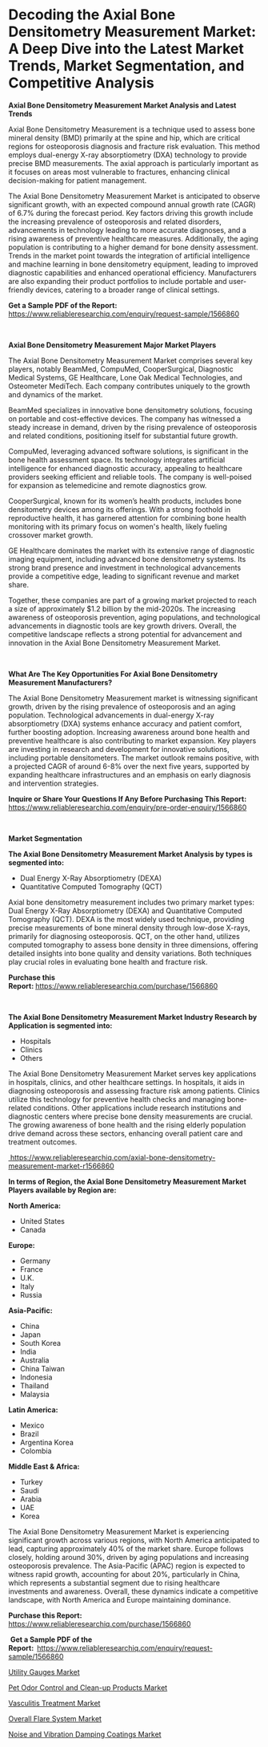 <p><h1>Decoding the Axial Bone Densitometry Measurement Market: A Deep Dive into the Latest Market Trends, Market Segmentation, and Competitive Analysis</h1></p><p><strong>Axial Bone Densitometry Measurement Market Analysis and Latest Trends</strong></p>
<p><p>Axial Bone Densitometry Measurement is a technique used to assess bone mineral density (BMD) primarily at the spine and hip, which are critical regions for osteoporosis diagnosis and fracture risk evaluation. This method employs dual-energy X-ray absorptiometry (DXA) technology to provide precise BMD measurements. The axial approach is particularly important as it focuses on areas most vulnerable to fractures, enhancing clinical decision-making for patient management.</p><p>The Axial Bone Densitometry Measurement Market is anticipated to observe significant growth, with an expected compound annual growth rate (CAGR) of 6.7% during the forecast period. Key factors driving this growth include the increasing prevalence of osteoporosis and related disorders, advancements in technology leading to more accurate diagnoses, and a rising awareness of preventive healthcare measures. Additionally, the aging population is contributing to a higher demand for bone density assessment. Trends in the market point towards the integration of artificial intelligence and machine learning in bone densitometry equipment, leading to improved diagnostic capabilities and enhanced operational efficiency. Manufacturers are also expanding their product portfolios to include portable and user-friendly devices, catering to a broader range of clinical settings.</p></p>
<p><strong>Get a Sample PDF of the Report:&nbsp;</strong> <a href="https://www.reliableresearchiq.com/enquiry/request-sample/1566860">https://www.reliableresearchiq.com/enquiry/request-sample/1566860</a></p>
<p>&nbsp;</p>
<p><strong>Axial Bone Densitometry Measurement Major Market Players</strong></p>
<p><p>The Axial Bone Densitometry Measurement Market comprises several key players, notably BeamMed, CompuMed, CooperSurgical, Diagnostic Medical Systems, GE Healthcare, Lone Oak Medical Technologies, and Osteometer MediTech. Each company contributes uniquely to the growth and dynamics of the market.</p><p>BeamMed specializes in innovative bone densitometry solutions, focusing on portable and cost-effective devices. The company has witnessed a steady increase in demand, driven by the rising prevalence of osteoporosis and related conditions, positioning itself for substantial future growth.</p><p>CompuMed, leveraging advanced software solutions, is significant in the bone health assessment space. Its technology integrates artificial intelligence for enhanced diagnostic accuracy, appealing to healthcare providers seeking efficient and reliable tools. The company is well-poised for expansion as telemedicine and remote diagnostics grow.</p><p>CooperSurgical, known for its women’s health products, includes bone densitometry devices among its offerings. With a strong foothold in reproductive health, it has garnered attention for combining bone health monitoring with its primary focus on women's health, likely fueling crossover market growth.</p><p>GE Healthcare dominates the market with its extensive range of diagnostic imaging equipment, including advanced bone densitometry systems. Its strong brand presence and investment in technological advancements provide a competitive edge, leading to significant revenue and market share.</p><p>Together, these companies are part of a growing market projected to reach a size of approximately $1.2 billion by the mid-2020s. The increasing awareness of osteoporosis prevention, aging populations, and technological advancements in diagnostic tools are key growth drivers. Overall, the competitive landscape reflects a strong potential for advancement and innovation in the Axial Bone Densitometry Measurement Market.</p></p>
<p>&nbsp;</p>
<p><strong>What Are The Key Opportunities For Axial Bone Densitometry Measurement Manufacturers?</strong></p>
<p><p>The Axial Bone Densitometry Measurement market is witnessing significant growth, driven by the rising prevalence of osteoporosis and an aging population. Technological advancements in dual-energy X-ray absorptiometry (DXA) systems enhance accuracy and patient comfort, further boosting adoption. Increasing awareness around bone health and preventive healthcare is also contributing to market expansion. Key players are investing in research and development for innovative solutions, including portable densitometers. The market outlook remains positive, with a projected CAGR of around 6-8% over the next five years, supported by expanding healthcare infrastructures and an emphasis on early diagnosis and intervention strategies.</p></p>
<p><strong>Inquire or Share Your Questions If Any Before Purchasing This Report:</strong> <a href="https://www.reliableresearchiq.com/enquiry/pre-order-enquiry/1566860">https://www.reliableresearchiq.com/enquiry/pre-order-enquiry/1566860</a></p>
<p>&nbsp;</p>
<p><strong>Market Segmentation</strong></p>
<p><strong>The Axial Bone Densitometry Measurement Market Analysis by types is segmented into:</strong></p>
<p><ul><li>Dual Energy X-Ray Absorptiometry (DEXA)</li><li>Quantitative Computed Tomography (QCT)</li></ul></p>
<p><p>Axial bone densitometry measurement includes two primary market types: Dual Energy X-Ray Absorptiometry (DEXA) and Quantitative Computed Tomography (QCT). DEXA is the most widely used technique, providing precise measurements of bone mineral density through low-dose X-rays, primarily for diagnosing osteoporosis. QCT, on the other hand, utilizes computed tomography to assess bone density in three dimensions, offering detailed insights into bone quality and density variations. Both techniques play crucial roles in evaluating bone health and fracture risk.</p></p>
<p><strong>Purchase this Report:&nbsp;</strong><a href="https://www.reliableresearchiq.com/purchase/1566860">https://www.reliableresearchiq.com/purchase/1566860</a></p>
<p>&nbsp;</p>
<p><strong>The Axial Bone Densitometry Measurement Market Industry Research by Application is segmented into:</strong></p>
<p><ul><li>Hospitals</li><li>Clinics</li><li>Others</li></ul></p>
<p><p>The Axial Bone Densitometry Measurement Market serves key applications in hospitals, clinics, and other healthcare settings. In hospitals, it aids in diagnosing osteoporosis and assessing fracture risk among patients. Clinics utilize this technology for preventive health checks and managing bone-related conditions. Other applications include research institutions and diagnostic centers where precise bone density measurements are crucial. The growing awareness of bone health and the rising elderly population drive demand across these sectors, enhancing overall patient care and treatment outcomes.</p></p>
<p><a href="https://www.reliableresearchiq.com/axial-bone-densitometry-measurement-market-r1566860">&nbsp;https://www.reliableresearchiq.com/axial-bone-densitometry-measurement-market-r1566860</a></p>
<p><strong>In terms of Region, the Axial Bone Densitometry Measurement Market Players available by Region are:</strong></p>
<p>
    <p> <strong> North America: </strong>
        <ul>
            <li>United States</li>
            <li>Canada</li>
        </ul>
        </p> 
    <p> <strong> Europe: </strong>
        <ul>
            <li>Germany</li>
            <li>France</li>
            <li>U.K.</li>
            <li>Italy</li>
            <li>Russia</li>
        </ul>
        </p> 
    <p> <strong> Asia-Pacific: </strong>
        <ul>
            <li>China</li>
            <li>Japan</li>
            <li>South Korea</li>
            <li>India</li>
            <li>Australia</li>
            <li>China Taiwan</li>
            <li>Indonesia</li>
            <li>Thailand</li>
            <li>Malaysia</li>
        </ul>
        </p> 
    <p> <strong> Latin America: </strong>
        <ul>
            <li>Mexico</li>
            <li>Brazil</li>
            <li>Argentina Korea</li>
            <li>Colombia</li>
        </ul>
        </p> 
    <p> <strong> Middle East & Africa: </strong>
        <ul>
            <li>Turkey</li>
            <li>Saudi</li>
            <li>Arabia</li>
            <li>UAE</li>
            <li>Korea</li>
        </ul>
    </p>
    </p>
<p><p>The Axial Bone Densitometry Measurement Market is experiencing significant growth across various regions, with North America anticipated to lead, capturing approximately 40% of the market share. Europe follows closely, holding around 30%, driven by aging populations and increasing osteoporosis prevalence. The Asia-Pacific (APAC) region is expected to witness rapid growth, accounting for about 20%, particularly in China, which represents a substantial segment due to rising healthcare investments and awareness. Overall, these dynamics indicate a competitive landscape, with North America and Europe maintaining dominance.</p></p>
<p><strong>Purchase this Report: </strong><a href="https://www.reliableresearchiq.com/purchase/1566860">https://www.reliableresearchiq.com/purchase/1566860</a></p>
<p>&nbsp;<strong>Get a Sample PDF of the Report:&nbsp;&nbsp;</strong><a href="https://www.reliableresearchiq.com/enquiry/request-sample/1566860">https://www.reliableresearchiq.com/enquiry/request-sample/1566860</a></p>
<p><strong></strong></p>
<p><p><a href="https://www.linkedin.com/pulse/future-trajectory-utility-gauges-market-emerging-trends-7vq3e">Utility Gauges Market</a></p><p><a href="https://issuu.com/reportprime-2/docs/pet-odor-control-and-clean-up-produ_57401f7be78b8f">Pet Odor Control and Clean-up Products Market</a></p><p><a href="https://www.linkedin.com/pulse/what-emerging-market-trends-vasculitis-treatment-detailed-fhrse">Vasculitis Treatment Market</a></p><p><a href="https://medium.com/@lukmanduiky_73498/what-innovations-are-shaping-the-overall-flare-system-market-ec323a7e5014">Overall Flare System Market</a></p><p><a href="https://medium.com/@lukmanduiky_73498/noise-and-vibration-damping-coatings-market-outlook-market-share-analysis-growth-trends-a9d06f13c5d2">Noise and Vibration Damping Coatings Market</a></p></p>